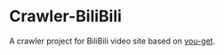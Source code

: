 # Crawler-BiliBili
A crawler project for BiliBili video site based on [you-get](https://github.com/soimort/you-get).
